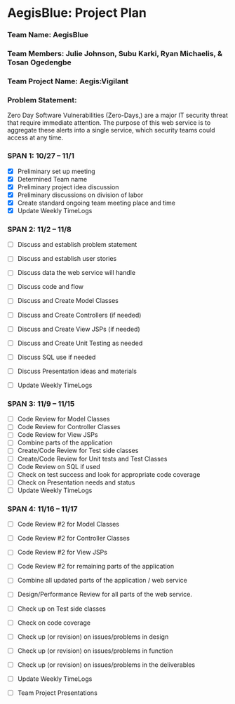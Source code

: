 # AegisBlue: Project Plan
### Team Name: AegisBlue
### Team Members:  Julie Johnson, Subu Karki, Ryan Michaelis, & Tosan Ogedengbe
### Team Project Name: Aegis:Vigilant

### Problem Statement: 
Zero Day Software Vulnerabilities (Zero-Days,) are a major IT security threat that require immediate attention. The purpose of this web service is to aggregate these alerts into a single service, which security teams could access at any time. 

### SPAN 1: 	10/27 – 11/1
- [x]	Preliminary set up meeting
- [x]	Determined Team name
- [x]	Preliminary project idea discussion
- [x]	Preliminary discussions on division of labor
- [x]	Create standard ongoing team meeting place and time
- [x]	Update Weekly TimeLogs

### SPAN 2: 	11/2 – 11/8
- [ ]	Discuss and establish problem statement
- [ ]   Discuss and establish user stories
- [ ]	Discuss data the web service will handle
- [ ]   Discuss code and flow
- [ ]	Discuss and Create Model Classes
- [ ]	Discuss and Create Controllers (if needed)
- [ ]	Discuss and Create View JSPs (if needed)
- [ ]	Discuss and Create Unit Testing as needed
- [ ]	Discuss SQL use if needed
- [ ]	Discuss Presentation ideas and materials
- [ ]	Update Weekly TimeLogs


### SPAN 3: 	11/9 – 11/15
- [ ]	Code Review for Model Classes
- [ ]	Code Review for Controller Classes
- [ ]	Code Review for View JSPs
- [ ]	Combine parts of the application
- [ ]	Create/Code Review for Test side classes 
- [ ]	Create/Code Review for Unit tests and Test Classes
- [ ]	Code Review on SQL if used
- [ ]	Check on test success and look for appropriate code coverage
- [ ]	Check on Presentation needs and status
- [ ]	Update Weekly TimeLogs

### SPAN 4: 	11/16 – 11/17
- [ ]	Code Review #2 for Model Classes
- [ ]	Code Review #2 for Controller Classes
- [ ]	Code Review #2 for View JSPs
- [ ]	Code Review #2 for remaining parts of the application
- [ ]	Combine all updated parts of the application / web service
- [ ]	Design/Performance Review for all parts of the web service.
- [ ]	Check up on Test side classes
- [ ]	Check on code coverage
- [ ]	Check up (or revision) on issues/problems in design
- [ ]	Check up (or revision) on issues/problems in function
- [ ]	Check up (or revision) on issues/problems in the deliverables
- [ ]	Update Weekly TimeLogs
- [ ]   Team Project Presentations






